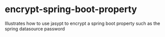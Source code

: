 # encrypt-spring-boot-property
Illustrates how to use jasypt to encrypt a spring boot property such as the spring datasource password
